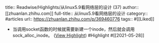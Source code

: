 title:: Readwise/Highlights/从linux5.9看网络层的设计 (37)
author:: [[zhuanlan.zhihu.com]]
full-title:: 从linux5.9看网络层的设计
category:: #articles
url:: https://zhuanlan.zhihu.com/p/369460776
tags:: #[[Liked]]

- 当调用socket函数的时候就需要新建一个inode，然后就会调用sock_alloc_inode。 ([View Highlight](https://instapaper.com/read/1414937154/16515880)) #Highlight #[[2021-05-28]]